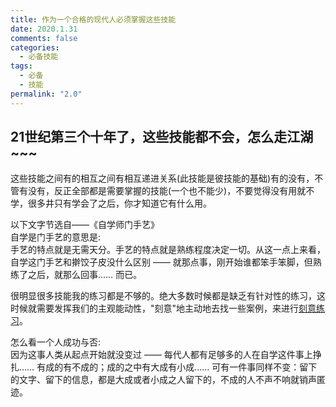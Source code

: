 ```yaml
---
title: 作为一个合格的现代人必须掌握这些技能
date: 2020.1.31
comments: false
categories:
  - 必备技能
tags:
  - 必备
  - 技能
permalink: "2.0"
---
```


## 21世纪第三个十年了，这些技能都不会，怎么走江湖~~~

这些技能之间有的相互之间有相互递进关系(此技能是彼技能的基础)有的没有，不管有没有，反正全部都是需要掌握的技能(一个也不能少)，不要觉得没有用就不学，很多井只有学会了之后，你才知道它有什么用。

以下文字节选自——《自学师门手艺》  
自学是门手艺的意思是:  
手艺的特点就是无需天分。手艺的特点就是熟练程度决定一切。从这一点上来看，自学这门手艺和擀饺子皮没什么区别 —— 就那点事，刚开始谁都笨手笨脚，但熟练了之后，就那么回事…… 而已。

很明显很多技能我的练习都是不够的。绝大多数时候都是缺乏有针对性的练习，这时候就需要发挥我们的主观能动性，"刻意"地主动地去找一些案例，来进行[刻意练习](https://book.douban.com/subject/26895993/ "刻意练习")。

怎么看一个人成功与否:  
因为这事人类从起点开始就没变过 —— 每代人都有足够多的人在自学这件事上挣扎…… 有成的有不成的；成的之中有大成有小成…… 可有一件事同样不变：留下的文字、留下的信息，都是大成或者小成之人留下的，不成的人不声不响就销声匿迹。
